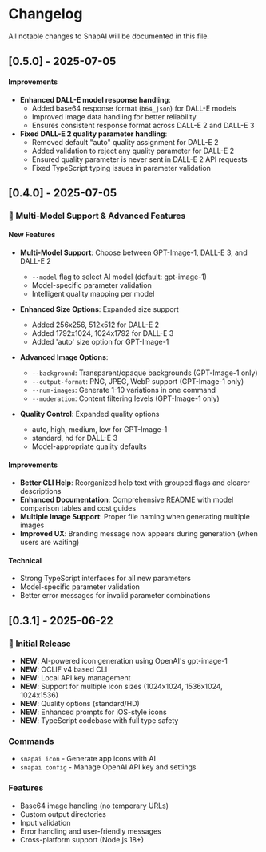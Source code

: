 # Changelog

All notable changes to SnapAI will be documented in this file.

## [0.5.0] - 2025-07-05

#### Improvements

- **Enhanced DALL-E model response handling**:
  - Added base64 response format (`b64_json`) for DALL-E models
  - Improved image data handling for better reliability
  - Ensures consistent response format across DALL-E 2 and DALL-E 3
- **Fixed DALL-E 2 quality parameter handling**:
  - Removed default "auto" quality assignment for DALL-E 2
  - Added validation to reject any quality parameter for DALL-E 2
  - Ensured quality parameter is never sent in DALL-E 2 API requests
  - Fixed TypeScript typing issues in parameter validation

## [0.4.0] - 2025-07-05

### 🎨 Multi-Model Support & Advanced Features

#### New Features

- **Multi-Model Support**: Choose between GPT-Image-1, DALL-E 3, and DALL-E 2

  - `--model` flag to select AI model (default: gpt-image-1)
  - Model-specific parameter validation
  - Intelligent quality mapping per model

- **Enhanced Size Options**: Expanded size support

  - Added 256x256, 512x512 for DALL-E 2
  - Added 1792x1024, 1024x1792 for DALL-E 3
  - Added 'auto' size option for GPT-Image-1

- **Advanced Image Options**:

  - `--background`: Transparent/opaque backgrounds (GPT-Image-1 only)
  - `--output-format`: PNG, JPEG, WebP support (GPT-Image-1 only)
  - `--num-images`: Generate 1-10 variations in one command
  - `--moderation`: Content filtering levels (GPT-Image-1 only)

- **Quality Control**: Expanded quality options
  - auto, high, medium, low for GPT-Image-1
  - standard, hd for DALL-E 3
  - Model-appropriate quality defaults

#### Improvements

- **Better CLI Help**: Reorganized help text with grouped flags and clearer descriptions
- **Enhanced Documentation**: Comprehensive README with model comparison tables and cost guides
- **Multiple Image Support**: Proper file naming when generating multiple images
- **Improved UX**: Branding message now appears during generation (when users are waiting)

#### Technical

- Strong TypeScript interfaces for all new parameters
- Model-specific parameter validation
- Better error messages for invalid parameter combinations

## [0.3.1] - 2025-06-22

### 🚀 Initial Release

- **NEW**: AI-powered icon generation using OpenAI's gpt-image-1
- **NEW**: OCLIF v4 based CLI
- **NEW**: Local API key management
- **NEW**: Support for multiple icon sizes (1024x1024, 1536x1024, 1024x1536)
- **NEW**: Quality options (standard/HD)
- **NEW**: Enhanced prompts for iOS-style icons
- **NEW**: TypeScript codebase with full type safety

### Commands

- `snapai icon` - Generate app icons with AI
- `snapai config` - Manage OpenAI API key and settings

### Features

- Base64 image handling (no temporary URLs)
- Custom output directories
- Input validation
- Error handling and user-friendly messages
- Cross-platform support (Node.js 18+)
